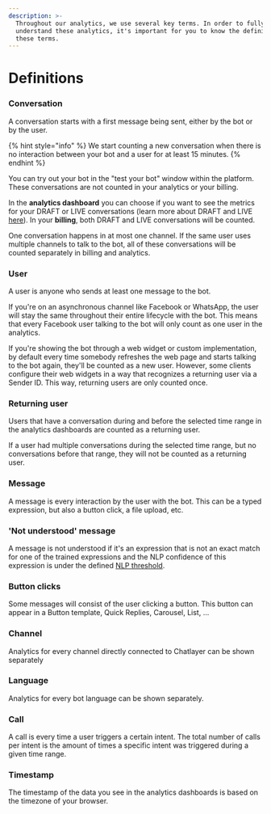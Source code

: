 ```yaml
---
description: >-
  Throughout our analytics, we use several key terms. In order to fully
  understand these analytics, it's important for you to know the definition of
  these terms.
---
```


# Definitions

### Conversation

A conversation starts with a first message being sent, either by the bot or by the user. ​

{% hint style="info" %}
We start counting a new conversation when there is no interaction between your bot and a user for at least 15 minutes.​
{% endhint %}

You can try out your bot in the "test your bot" window within the platform. These conversations are not counted in your analytics or your billing.

In the **analytics dashboard** you can choose if you want to see the metrics for your DRAFT or LIVE conversations \(learn more about DRAFT and LIVE [here](../publishing-your-bot/)\). In your **billing**, both DRAFT and LIVE conversations will be counted.

One conversation happens in at most one channel. If the same user uses multiple channels to talk to the bot, all of these conversations will be counted separately in billing and analytics.

### User

A user is anyone who sends at least one message to the bot. 

If you're on an asynchronous channel like Facebook or WhatsApp, the user will stay the same throughout their entire lifecycle with the bot. This means that every Facebook user talking to the bot will only count as one user in the analytics.

If you're showing the bot through a web widget or custom implementation, by default every time somebody refreshes the web page and starts talking to the bot again, they'll be counted as a new user. However, some clients configure their web widgets in a way that recognizes a returning user via a Sender ID. This way, returning users are only counted once.

### Returning user

Users that have a conversation during and before the selected time range in the analytics dashboards are counted as a returning user.

If a user had multiple conversations during the selected time range, but no conversations before that range, they will not be counted as a returning user.

### Message

A message is every interaction by the user with the bot. This can be a typed expression, but also a button click, a file upload, etc.

### 'Not understood' message

A message is not understood if it's an expression that is not an exact match for one of the trained expressions and the NLP confidence of this expression is under the defined [NLP threshold](../../understanding-users/natural-language-processing-nlp/settings.md).

### Button clicks

Some messages will consist of the user clicking a button. This button can appear in a Button template, Quick Replies, Carousel, List, ...

### Channel

Analytics for every channel directly connected to Chatlayer can be shown separately

### Language

Analytics for every bot language can be shown separately.

### Call

A call is every time a user triggers a certain intent. The total number of calls per intent is the amount of times a specific intent was triggered during a given time range.

### Timestamp

The timestamp of the data you see in the analytics dashboards is based on the timezone of your browser.

